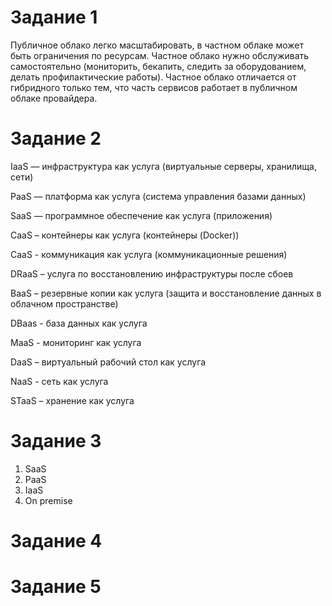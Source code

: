 # Задание 1
Публичное облако легко масштабировать, в частном облаке может быть ограничения по ресурсам.
Частное облако нужно обслуживать самостоятельно (мониторить, бекапить, следить за оборудованием, делать профилактические работы).
Частное облако отличается от гибридного только тем, что часть сервисов работает в публичном облаке провайдера.

# Задание 2
IaaS — инфраструктура как услуга (виртуальные серверы, хранилища, сети)

PaaS — платформа как услуга (система управления базами данных)

SaaS — программное обеспечение как услуга (приложения)

CaaS – контейнеры как услуга (контейнеры (Docker))

CaaS - коммуникация как услуга (коммуникационные решения)

DRaaS – услуга по восстановлению инфраструктуры после сбоев

BaaS – резервные копии как услуга (защита и восстановление данных в облачном пространстве)

DBaas - база данных как услуга

MaaS - мониторинг как услуга

DaaS – виртуальный рабочий стол как услуга 

NaaS - сеть как услуга

STaaS – хранение как услуга

# Задание 3
1) SaaS
2) PaaS
3) IaaS
4) On premise

# Задание 4

# Задание 5

